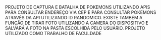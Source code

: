PROJETO DE CAPTURA E BATALHA DE POKEMONS UTILIZANDO APIS PARA CONSULTAR ENDEREÇO VIA CEP E PARA CONSULTAR POKEMONS ATRAVÉS DA API UTILIZANDO ID RANDOMICO.
EXISTE TAMBÉM A FUNÇÃO DE TIRAR FOTO UTILIZANDO A CAMERA DO DISPOSITIVO E SALVARÁ A FOTO NA PASTA ESCOLHIDA PELO USUÁRIO.
PROJETO UTILIZADO COMO TRABALHO DE FACULDADE
